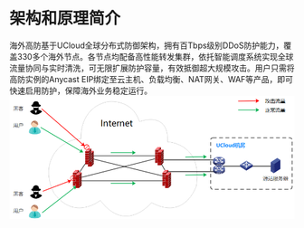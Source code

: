# 架构和原理简介

海外高防基于UCloud全球分布式防御架构，拥有百Tbps级别DDoS防护能力，覆盖330多个海外节点。各节点均配备高性能转发集群，依托智能调度系统实现全球流量协同与实时清洗，可无限扩展防护容量，有效抵御超大规模攻击。用户只需将高防实例的Anycast EIP绑定至云主机、负载均衡、NAT网关、WAF等产品，即可快速启用防护，保障海外业务稳定运行。
![](/images/uads-unlimited/DDoSJiaGou.png)